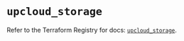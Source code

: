 # `upcloud_storage`

Refer to the Terraform Registry for docs: [`upcloud_storage`](https://registry.terraform.io/providers/upcloudltd/upcloud/5.20.5/docs/resources/storage).
